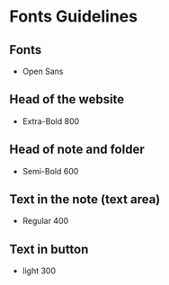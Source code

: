 # Fonts Guidelines 

## Fonts

- Open Sans

## Head of the website

- Extra-Bold 800

## Head of note and folder

- Semi-Bold 600

## Text in the note (text area)

- Regular 400

## Text in button

- light 300